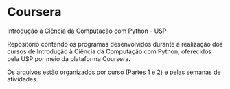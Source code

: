 # Coursera
Introdução à Ciência da Computação com Python - USP

Repositório contendo os programas desenvolvidos durante a realização dos cursos de Introdução à Ciência da Computação com Python, oferecidos pela USP por meio da plataforma Coursera.

Os arquivos estão organizados por curso (Partes 1 e 2) e pelas semanas de atividades.
